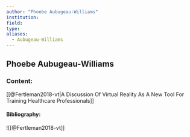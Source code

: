 ```yaml
---
author: "Phoebe Aubugeau-Williams"
institution:
field:
type:
aliases:
  - Aubugeau-Williams
---
```


## Phoebe Aubugeau-Williams

### Content:
[[@Fertleman2018-vt|A Discussion Of Virtual Reality As A New Tool For Training Healthcare Professionals]]

#### Bibliography:

![[@Fertleman2018-vt]]